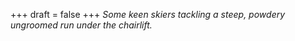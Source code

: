 
+++
draft = false
+++
_Some keen skiers tackling a steep, powdery ungroomed run under the chairlift._
